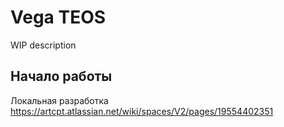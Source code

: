 # Vega TEOS
WIP description
## Начало работы

Локальная разработка https://artcpt.atlassian.net/wiki/spaces/V2/pages/19554402351
